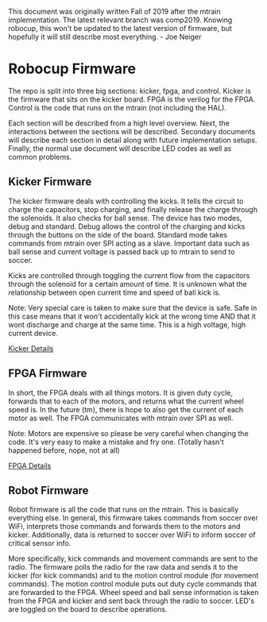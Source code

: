 This document was originally written Fall of 2019 after the mtrain implementation. The latest relevant branch was comp2019. Knowing robocup, this won't be updated to the latest version of firmware, but hopefully it will still describe most everything. - Joe Neiger

# Robocup Firmware

The repo is split into three big sections: kicker, fpga, and control. Kicker is the firmware that sits on the kicker board. FPGA is the verilog for the FPGA. Control is the code that runs on the mtrain (not including the HAL).

Each section will be described from a high level overview. Next, the interactions between the sections will be described. Secondary documents will describe each section in detail along with future implementation setups. Finally, the normal use document will describe LED codes as well as common problems.

## Kicker Firmware

The kicker firmware deals with controlling the kicks. It tells the circuit to charge the capacitors, stop charging, and finally release the charge through the solenoids. It also checks for ball sense. The device has two modes, debug and standard. Debug allows the control of the charging and kicks through the buttons on the side of the board. Standard mode takes commands from mtrain over SPI acting as a slave. Important data such as ball sense and current voltage is passed back up to mtrain to send to soccer.

Kicks are controlled through toggling the current flow from the capacitors through the solenoid for a certain amount of time. It is unknown what the relationship between open current time and speed of ball kick is.

Note: Very special care is taken to make sure that the device is safe. Safe in this case means that it won't accidentally kick at the wrong time AND that it wont discharge and charge at the same time. This is a high voltage, high current device.

[Kicker Details](Kicker.md)

## FPGA Firmware

In short, the FPGA deals with all things motors. It is given duty cycle, forwards that to each of the motors, and returns what the current wheel speed is. In the future (tm), there is hope to also get the current of each motor as well. The FPGA communicates with mtrain over SPI as well.

Note: Motors are expensive so please be very careful when changing the code. It's very easy to make a mistake and fry one. (Totally hasn't happened before, nope, not at all)

[FPGA Details](FPGA.md)

## Robot Firmware

Robot firmware is all the code that runs on the mtrain. This is basically everything else. In general, this firmware takes commands from soccer over WiFi, interprets those commands and forwards them to the motors and kicker. Additionally, data is returned to soccer over WiFi to inform soccer of critical sensor info.

More specifically, kick commands and movement commands are sent to the radio. The firmware polls the radio for the raw data and sends it to the kicker (for kick commands) and to the motion control module (for movement commands). The motion control module puts out duty cycle commands that are forwarded to the FPGA. Wheel speed and ball sense information is taken from the FPGA and kicker and sent back through the radio to soccer. LED's are toggled on the board to describe operations.
